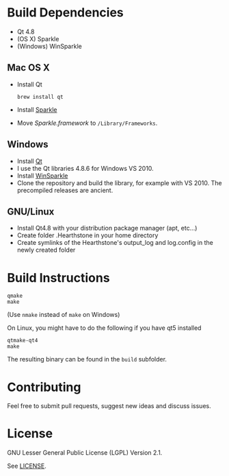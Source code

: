 # Build Dependencies

* Qt 4.8
* (OS X) Sparkle
* (Windows) WinSparkle

## Mac OS X

* Install Qt
  ```
  brew install qt
  ```

* Install [Sparkle](http://sparkle.andymatuschak.org/) 
 * Move _Sparkle.framework_ to ``/Library/Frameworks``.

## Windows

* Install [Qt](http://qt-project.org/downloads) 
 * I use the Qt libraries 4.8.6 for Windows VS 2010.
* Install [WinSparkle](https://github.com/vslavik/winsparkle) 
 * Clone the repository and build the library, for example with VS 2010. The precompiled releases are ancient.

## GNU/Linux

* Install Qt4.8 with your distribution package manager (apt, etc...)
* Create folder .Hearthstone in your home directory
* Create symlinks of the Hearthstone's output_log and log.config in the newly created folder

# Build Instructions

```
qmake
make
```

(Use ``nmake`` instead of ``make`` on Windows)

On Linux, you might have to do the following if you have qt5 installed

```
qtmake-qt4
make
```

The resulting binary can be found in the ``build`` subfolder.

# Contributing

Feel free to submit pull requests, suggest new ideas and discuss issues.

# License

GNU Lesser General Public License (LGPL) Version 2.1.

See [LICENSE](LICENSE).

